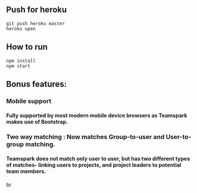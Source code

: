 ## Push for heroku
```
git push heroku master
heroku open
```
## How to run
```
npm install
npm start
```

## Bonus features:
 
### Mobile support 
#### Fully supported by most modern mobile device browsers as Teamspark makes use of Bootstrap.
 
### Two way matching : Now matches Group-to-user and User-to-group matching.
#### Teamspark does not match only user to user, but has two different types of matches- linking users to projects, and project leaders to potential team members. 
br